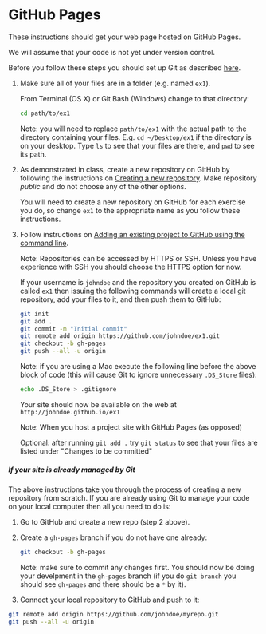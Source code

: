 GitHub Pages
============


These instructions should get your web page hosted on GitHub Pages.

We will assume that your code is not yet under version control.

Before you follow these steps you should set up Git as described [here](GitSetup).

1. Make sure all of your files are in a folder (e.g. named `ex1`).

    From Terminal (OS X) or Git Bash (Windows) change to that directory:

    ```bash
    cd path/to/ex1
    ```

   Note: you will need to replace `path/to/ex1` with the actual path to the directory containing your files. E.g. `cd ~/Desktop/ex1` if the directory is on your desktop. Type `ls` to see that your files are there, and `pwd` to see its path.

2. As demonstrated in class, create a new repository on GitHub by following the instructions on [Creating a new repository](https://help.github.com/articles/creating-a-new-repository/). Make repository _public_ and do not choose any of the other options.

    You will need to create a new repository on GitHub for each exercise you do, so change `ex1` to the appropriate name as you follow these instructions.

3. Follow instructions on [Adding an existing project to GitHub using the command line](https://help.github.com/articles/adding-an-existing-project-to-github-using-the-command-line/).

    Note: Repositories can be accessed by HTTPS or SSH. Unless you have experience with SSH you should choose the HTTPS option for now.

    If your username is `johndoe` and the repository you created on GitHub is called `ex1` then issuing the following commands will create a local git repository, add your files to it, and then push them to GitHub:

    ```bash
    git init
    git add .
    git commit -m "Initial commit"
    git remote add origin https://github.com/johndoe/ex1.git
    git checkout -b gh-pages
    git push --all -u origin
    ```

    Note: if you are using a Mac execute the following line before the above block of code (this will cause Git to ignore unnecessary `.DS_Store` files):
    
    ```bash
    echo .DS_Store > .gitignore
    ```
    
    Your site should now be available on the web at `http://johndoe.github.io/ex1`

    Note: When you host a project site with GitHub Pages (as opposed)

    Optional: after running `git add .` try `git status` to see that your files are listed under "Changes to be committed"
    
##### If your site is already managed by Git

The above instructions take you through the process of creating a new repository from scratch. If you are already using Git to manage your code on your local computer then all you need to do is:

1. Go to GitHub and create a new repo (step 2 above).

2. Create a `gh-pages` branch if you do not have one already:

    ```bash
    git checkout -b gh-pages
    ```
    
    Note: make sure to commit any changes first. You should now be doing your develpment in the `gh-pages` branch (if you do `git branch` you should see `gh-pages` and there should be a `*` by it).

3. Connect your local repository to GitHub and push to it:

```bash
git remote add origin https://github.com/johndoe/myrepo.git
git push --all -u origin
```

